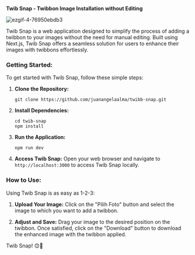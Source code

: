 **Twib Snap - Twibbon Image Installation without Editing**

![ezgif-4-76950ebdb3](https://github.com/juanangelaalma/twibb-snap/assets/85951512/ffa69182-3de4-4784-bf84-081175f228f3)

Twib Snap is a web application designed to simplify the process of adding a twibbon to your images without the need for manual editing. Built using Next.js, Twib Snap offers a seamless solution for users to enhance their images with twibbons effortlessly.

### Getting Started:

To get started with Twib Snap, follow these simple steps:

1. **Clone the Repository:**
   ```
   git clone https://github.com/juanangelaalma/twibb-snap.git
   ```

2. **Install Dependencies:**
   ```
   cd twib-snap
   npm install
   ```

3. **Run the Application:**
   ```
   npm run dev
   ```

4. **Access Twib Snap:**
   Open your web browser and navigate to `http://localhost:3000` to access Twib Snap locally.

### How to Use:

Using Twib Snap is as easy as 1-2-3:

1. **Upload Your Image:** Click on the "Pilih Foto" button and select the image to which you want to add a twibbon.

2. **Adjust and Save:** Drag your image to the desired position on the twibbon. Once satisfied, click on the "Download" button to download the enhanced image with the twibbon applied.

Twib Snap! 😊🎉